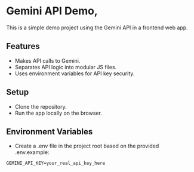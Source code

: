 # Gemini API Demo,
This is a simple demo project using the Gemini API in a frontend web app.

## Features
* Makes API calls to Gemini.
* Separates API logic into modular JS files.
* Uses environment variables for API key security.

## Setup
* Clone the repository.
* Run the app locally on the browser.

## Environment Variables
* Create a .env file in the project root based on the provided .env.example:

```env
GEMINI_API_KEY=your_real_api_key_here
